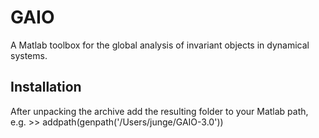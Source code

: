 # GAIO

A Matlab toolbox for the global analysis of invariant objects in dynamical systems.

## Installation

After unpacking the archive add the resulting folder to your Matlab path, e.g.
    >> addpath(genpath('/Users/junge/GAIO-3.0'))
